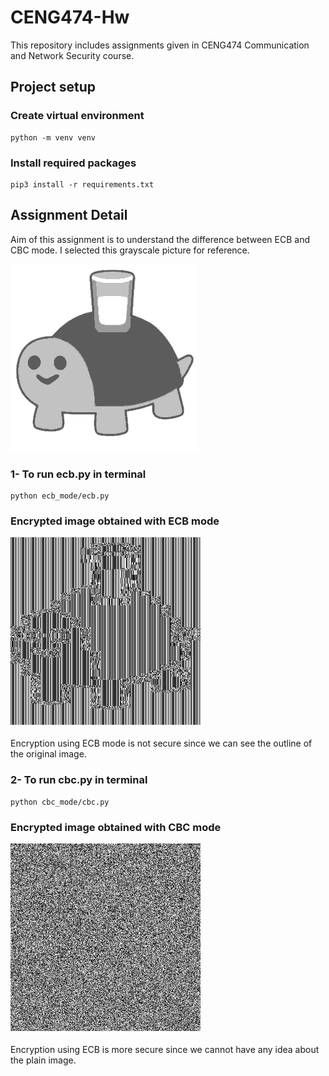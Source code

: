 # CENG474-Hw
This repository includes assignments given in CENG474 Communication and Network Security course.

## Project setup

### Create virtual environment
```
python -m venv venv 
```

### Install required packages
```
pip3 install -r requirements.txt
```


## Assignment Detail
Aim of this assignment is to understand the difference between ECB and CBC mode.
I selected this grayscale picture for reference.

![demo_image](https://github.com/snnehir/CENG474-Hw/blob/master/turtle.png)


### 1- To run ecb.py in terminal
```
python ecb_mode/ecb.py
```

### Encrypted image obtained with ECB mode
![encrypted_image_ecb](https://github.com/snnehir/CENG474-Hw/blob/master/ecb_mode/encrypted.png)

Encryption using ECB mode is not secure since we can see the outline of the original image.


### 2- To run cbc.py in terminal
```
python cbc_mode/cbc.py
```

### Encrypted image obtained with CBC mode
![encrypted_image_cbc](https://github.com/snnehir/CENG474-Hw/blob/master/cbc_mode/encrypted.png)

Encryption using ECB is more secure since we cannot have any idea about the plain image.
